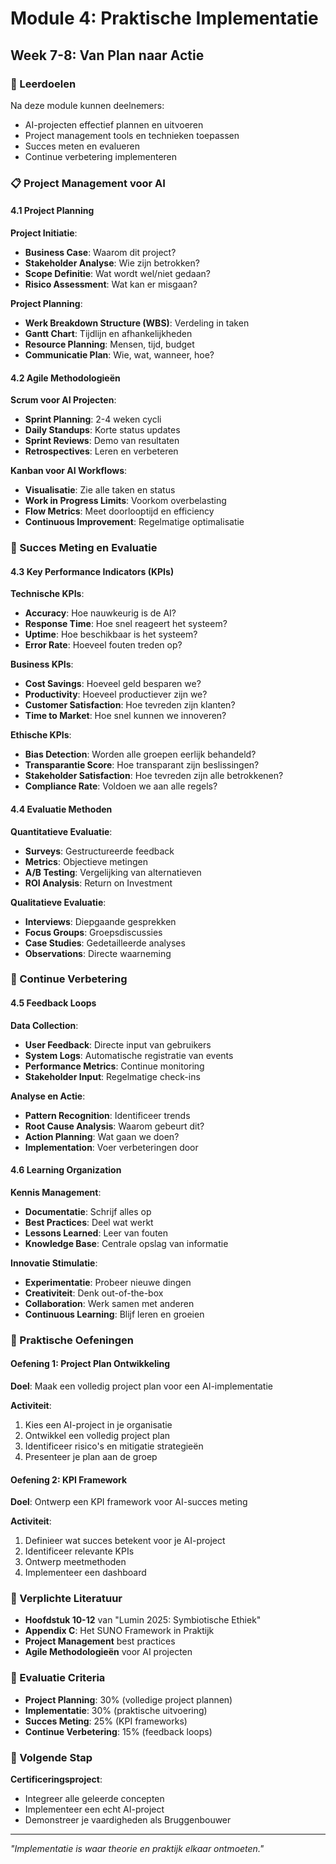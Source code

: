 # Module 4: Praktische Implementatie
## Week 7-8: Van Plan naar Actie

### 🎯 Leerdoelen
Na deze module kunnen deelnemers:
- AI-projecten effectief plannen en uitvoeren
- Project management tools en technieken toepassen
- Succes meten en evalueren
- Continue verbetering implementeren

### 📋 Project Management voor AI

#### 4.1 Project Planning
**Project Initiatie**:
- **Business Case**: Waarom dit project?
- **Stakeholder Analyse**: Wie zijn betrokken?
- **Scope Definitie**: Wat wordt wel/niet gedaan?
- **Risico Assessment**: Wat kan er misgaan?

**Project Planning**:
- **Werk Breakdown Structure (WBS)**: Verdeling in taken
- **Gantt Chart**: Tijdlijn en afhankelijkheden
- **Resource Planning**: Mensen, tijd, budget
- **Communicatie Plan**: Wie, wat, wanneer, hoe?

#### 4.2 Agile Methodologieën
**Scrum voor AI Projecten**:
- **Sprint Planning**: 2-4 weken cycli
- **Daily Standups**: Korte status updates
- **Sprint Reviews**: Demo van resultaten
- **Retrospectives**: Leren en verbeteren

**Kanban voor AI Workflows**:
- **Visualisatie**: Zie alle taken en status
- **Work in Progress Limits**: Voorkom overbelasting
- **Flow Metrics**: Meet doorlooptijd en efficiency
- **Continuous Improvement**: Regelmatige optimalisatie

### 🎯 Succes Meting en Evaluatie

#### 4.3 Key Performance Indicators (KPIs)
**Technische KPIs**:
- **Accuracy**: Hoe nauwkeurig is de AI?
- **Response Time**: Hoe snel reageert het systeem?
- **Uptime**: Hoe beschikbaar is het systeem?
- **Error Rate**: Hoeveel fouten treden op?

**Business KPIs**:
- **Cost Savings**: Hoeveel geld besparen we?
- **Productivity**: Hoeveel productiever zijn we?
- **Customer Satisfaction**: Hoe tevreden zijn klanten?
- **Time to Market**: Hoe snel kunnen we innoveren?

**Ethische KPIs**:
- **Bias Detection**: Worden alle groepen eerlijk behandeld?
- **Transparantie Score**: Hoe transparant zijn beslissingen?
- **Stakeholder Satisfaction**: Hoe tevreden zijn alle betrokkenen?
- **Compliance Rate**: Voldoen we aan alle regels?

#### 4.4 Evaluatie Methoden
**Quantitatieve Evaluatie**:
- **Surveys**: Gestructureerde feedback
- **Metrics**: Objectieve metingen
- **A/B Testing**: Vergelijking van alternatieven
- **ROI Analysis**: Return on Investment

**Qualitatieve Evaluatie**:
- **Interviews**: Diepgaande gesprekken
- **Focus Groups**: Groepsdiscussies
- **Case Studies**: Gedetailleerde analyses
- **Observations**: Directe waarneming

### 🔄 Continue Verbetering

#### 4.5 Feedback Loops
**Data Collection**:
- **User Feedback**: Directe input van gebruikers
- **System Logs**: Automatische registratie van events
- **Performance Metrics**: Continue monitoring
- **Stakeholder Input**: Regelmatige check-ins

**Analyse en Actie**:
- **Pattern Recognition**: Identificeer trends
- **Root Cause Analysis**: Waarom gebeurt dit?
- **Action Planning**: Wat gaan we doen?
- **Implementation**: Voer verbeteringen door

#### 4.6 Learning Organization
**Kennis Management**:
- **Documentatie**: Schrijf alles op
- **Best Practices**: Deel wat werkt
- **Lessons Learned**: Leer van fouten
- **Knowledge Base**: Centrale opslag van informatie

**Innovatie Stimulatie**:
- **Experimentatie**: Probeer nieuwe dingen
- **Creativiteit**: Denk out-of-the-box
- **Collaboration**: Werk samen met anderen
- **Continuous Learning**: Blijf leren en groeien

### 🔬 Praktische Oefeningen

#### Oefening 1: Project Plan Ontwikkeling
**Doel**: Maak een volledig project plan voor een AI-implementatie

**Activiteit**:
1. Kies een AI-project in je organisatie
2. Ontwikkel een volledig project plan
3. Identificeer risico's en mitigatie strategieën
4. Presenteer je plan aan de groep

#### Oefening 2: KPI Framework
**Doel**: Ontwerp een KPI framework voor AI-succes meting

**Activiteit**:
1. Definieer wat succes betekent voor je AI-project
2. Identificeer relevante KPIs
3. Ontwerp meetmethoden
4. Implementeer een dashboard

### 📖 Verplichte Literatuur
- **Hoofdstuk 10-12** van "Lumin 2025: Symbiotische Ethiek"
- **Appendix C**: Het SUNO Framework in Praktijk
- **Project Management** best practices
- **Agile Methodologieën** voor AI projecten

### 🎯 Evaluatie Criteria
- **Project Planning**: 30% (volledige project plannen)
- **Implementatie**: 30% (praktische uitvoering)
- **Succes Meting**: 25% (KPI frameworks)
- **Continue Verbetering**: 15% (feedback loops)

### 🚀 Volgende Stap
**Certificeringsproject**: 
- Integreer alle geleerde concepten
- Implementeer een echt AI-project
- Demonstreer je vaardigheden als Bruggenbouwer

---

*"Implementatie is waar theorie en praktijk elkaar ontmoeten."*
